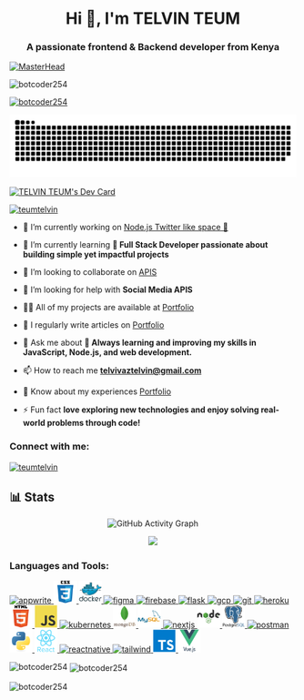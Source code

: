 <h1 align="center">Hi 👋, I'm TELVIN TEUM</h1>
<h3 align="center">A passionate frontend & Backend developer from Kenya</h3>

[![MasterHead](https://repository-images.githubusercontent.com/588181932/e36ec678-7984-4cdd-8e4c-a3932772ff8e)](https://rishavchanda.io)

<p align="left"> <img src="https://komarev.com/ghpvc/?username=botcoder254&label=Profile%20views&color=0e75b6&style=flat" alt="botcoder254" /> </p>

<p align="left"> <a href="https://github.com/ryo-ma/github-profile-trophy"><img src="https://github-profile-trophy.vercel.app/?username=botcoder254" alt="botcoder254" /></a> </p>

  <p align="center">
  <img src="https://raw.githubusercontent.com/Platane/snk/output/github-contribution-grid-snake.svg" alt="Snake Animation" />
</p>


<a href="https://app.daily.dev/telvinteum"><img src="https://api.daily.dev/devcards/v2/fHXKQsFKEpHqADEmpsXk2.png?type=default&r=1hq" width="356" alt="TELVIN TEUM's Dev Card"/></a>


<p align="left"> <a href="https://twitter.com/teumtelvin" target="blank"><img src="https://img.shields.io/twitter/follow/teumtelvin?logo=twitter&style=for-the-badge" alt="teumtelvin" /></a> </p>

- 🔭 I’m currently working on [Node.js Twitter like space 📝](https://github.com/BotCoder254/EventSys.git)

- 🌱 I’m currently learning **🌟 Full Stack Developer passionate about building simple yet impactful projects**

- 👯 I’m looking to collaborate on [APIS](https://github.com/BotCoder254/EventSys.git)

- 🤝 I’m looking for help with **Social Media APIS**

- 👨‍💻 All of my projects are available at [Portfolio](https://botcoder254.github.io/daisy/)

- 📝 I regularly write articles on [Portfolio](https://botcoder254.github.io/daisy/)

- 💬 Ask me about **🚀 Always learning and improving my skills in JavaScript, Node.js, and web development.**

- 📫 How to reach me **telvivaztelvin@gmail.com**

- 📄 Know about my experiences [Portfolio](https://botcoder254.github.io/daisy/)

- ⚡ Fun fact **love exploring new technologies and enjoy solving real-world problems through code!**

<h3 align="left">Connect with me:</h3>
<p align="left">
<a href="https://twitter.com/teumtelvin" target="blank"><img align="center" src="https://raw.githubusercontent.com/rahuldkjain/github-profile-readme-generator/master/src/images/icons/Social/twitter.svg" alt="teumtelvin" height="30" width="40" /></a>
</p>

## 📊 Stats

<div align="center">
  
![GitHub Activity Graph](https://github-readme-activity-graph.vercel.app/graph?username=BotCoder254&repo=GitHub-Garden&theme=github)


<p align="center">
  <img src="https://github-readme-streak-stats.herokuapp.com/?user=BotCoder254&theme=radical" />
</p>

</div>


<h3 align="left">Languages and Tools:</h3>
<p align="left"> <a href="https://appwrite.io" target="_blank" rel="noreferrer"> <img src="https://www.vectorlogo.zone/logos/appwriteio/appwriteio-icon.svg" alt="appwrite" width="40" height="40"/> </a> <a href="https://www.w3schools.com/css/" target="_blank" rel="noreferrer"> <img src="https://raw.githubusercontent.com/devicons/devicon/master/icons/css3/css3-original-wordmark.svg" alt="css3" width="40" height="40"/> </a> <a href="https://www.docker.com/" target="_blank" rel="noreferrer"> <img src="https://raw.githubusercontent.com/devicons/devicon/master/icons/docker/docker-original-wordmark.svg" alt="docker" width="40" height="40"/> </a> <a href="https://www.figma.com/" target="_blank" rel="noreferrer"> <img src="https://www.vectorlogo.zone/logos/figma/figma-icon.svg" alt="figma" width="40" height="40"/> </a> <a href="https://firebase.google.com/" target="_blank" rel="noreferrer"> <img src="https://www.vectorlogo.zone/logos/firebase/firebase-icon.svg" alt="firebase" width="40" height="40"/> </a> <a href="https://flask.palletsprojects.com/" target="_blank" rel="noreferrer"> <img src="https://www.vectorlogo.zone/logos/pocoo_flask/pocoo_flask-icon.svg" alt="flask" width="40" height="40"/> </a> <a href="https://cloud.google.com" target="_blank" rel="noreferrer"> <img src="https://www.vectorlogo.zone/logos/google_cloud/google_cloud-icon.svg" alt="gcp" width="40" height="40"/> </a> <a href="https://git-scm.com/" target="_blank" rel="noreferrer"> <img src="https://www.vectorlogo.zone/logos/git-scm/git-scm-icon.svg" alt="git" width="40" height="40"/> </a> <a href="https://heroku.com" target="_blank" rel="noreferrer"> <img src="https://www.vectorlogo.zone/logos/heroku/heroku-icon.svg" alt="heroku" width="40" height="40"/> </a> <a href="https://www.w3.org/html/" target="_blank" rel="noreferrer"> <img src="https://raw.githubusercontent.com/devicons/devicon/master/icons/html5/html5-original-wordmark.svg" alt="html5" width="40" height="40"/> </a> <a href="https://developer.mozilla.org/en-US/docs/Web/JavaScript" target="_blank" rel="noreferrer"> <img src="https://raw.githubusercontent.com/devicons/devicon/master/icons/javascript/javascript-original.svg" alt="javascript" width="40" height="40"/> </a> <a href="https://kubernetes.io" target="_blank" rel="noreferrer"> <img src="https://www.vectorlogo.zone/logos/kubernetes/kubernetes-icon.svg" alt="kubernetes" width="40" height="40"/> </a> <a href="https://www.mongodb.com/" target="_blank" rel="noreferrer"> <img src="https://raw.githubusercontent.com/devicons/devicon/master/icons/mongodb/mongodb-original-wordmark.svg" alt="mongodb" width="40" height="40"/> </a> <a href="https://www.mysql.com/" target="_blank" rel="noreferrer"> <img src="https://raw.githubusercontent.com/devicons/devicon/master/icons/mysql/mysql-original-wordmark.svg" alt="mysql" width="40" height="40"/> </a> <a href="https://nextjs.org/" target="_blank" rel="noreferrer"> <img src="https://cdn.worldvectorlogo.com/logos/nextjs-2.svg" alt="nextjs" width="40" height="40"/> </a> <a href="https://nodejs.org" target="_blank" rel="noreferrer"> <img src="https://raw.githubusercontent.com/devicons/devicon/master/icons/nodejs/nodejs-original-wordmark.svg" alt="nodejs" width="40" height="40"/> </a> <a href="https://www.postgresql.org" target="_blank" rel="noreferrer"> <img src="https://raw.githubusercontent.com/devicons/devicon/master/icons/postgresql/postgresql-original-wordmark.svg" alt="postgresql" width="40" height="40"/> </a> <a href="https://postman.com" target="_blank" rel="noreferrer"> <img src="https://www.vectorlogo.zone/logos/getpostman/getpostman-icon.svg" alt="postman" width="40" height="40"/> </a> <a href="https://www.python.org" target="_blank" rel="noreferrer"> <img src="https://raw.githubusercontent.com/devicons/devicon/master/icons/python/python-original.svg" alt="python" width="40" height="40"/> </a> <a href="https://reactjs.org/" target="_blank" rel="noreferrer"> <img src="https://raw.githubusercontent.com/devicons/devicon/master/icons/react/react-original-wordmark.svg" alt="react" width="40" height="40"/> </a> <a href="https://reactnative.dev/" target="_blank" rel="noreferrer"> <img src="https://reactnative.dev/img/header_logo.svg" alt="reactnative" width="40" height="40"/> </a> <a href="https://tailwindcss.com/" target="_blank" rel="noreferrer"> <img src="https://www.vectorlogo.zone/logos/tailwindcss/tailwindcss-icon.svg" alt="tailwind" width="40" height="40"/> </a> <a href="https://www.typescriptlang.org/" target="_blank" rel="noreferrer"> <img src="https://raw.githubusercontent.com/devicons/devicon/master/icons/typescript/typescript-original.svg" alt="typescript" width="40" height="40"/> </a> <a href="https://vuejs.org/" target="_blank" rel="noreferrer"> <img src="https://raw.githubusercontent.com/devicons/devicon/master/icons/vuejs/vuejs-original-wordmark.svg" alt="vuejs" width="40" height="40"/> </a> </p>

<p><img align="left" src="https://github-readme-stats.vercel.app/api/top-langs?username=botcoder254&show_icons=true&locale=en&layout=compact" alt="botcoder254" /></p>

<p>&nbsp;<img align="center" src="https://github-readme-stats.vercel.app/api?username=botcoder254&show_icons=true&locale=en" alt="botcoder254" /></p>

<p><img align="center" src="https://github-readme-streak-stats.herokuapp.com/?user=botcoder254&" alt="botcoder254" /></p>

